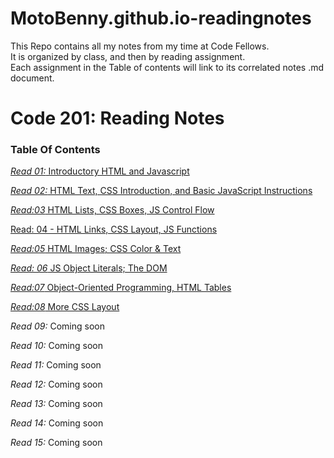 # MotoBenny.github.io-readingnotes

This Repo contains all my notes from my time at Code Fellows.  
It is organized by class, and then by reading assignment.   
Each assignment in the Table of contents will link to its correlated notes .md document. 

# **Code 201: Reading Notes**


### **Table Of Contents**

[_Read 01:_ Introductory HTML and Javascript](Class-01.md)

[_Read 02:_ HTML Text, CSS Introduction, and Basic JavaScript Instructions](class-02.md)

[_Read:03_ HTML Lists, CSS Boxes, JS Control Flow](class-03.md)

 [Read: 04 - HTML Links, CSS Layout, JS Functions](class-04.md)

 [_Read:05_ HTML Images; CSS Color & Text](class-05.md)

 [_Read: 06_  JS Object Literals; The DOM](class-06.md)

 [_Read:07_ Object-Oriented Programming, HTML Tables](class-07.md)

[_Read:08_   More CSS Layout](class-08.md)

 _Read 09:_ Coming soon

 _Read 10:_ Coming soon

 _Read 11:_ Coming soon

 _Read 12:_ Coming soon

 _Read 13:_ Coming soon

 _Read 14:_ Coming soon

 _Read 15:_ Coming soon
